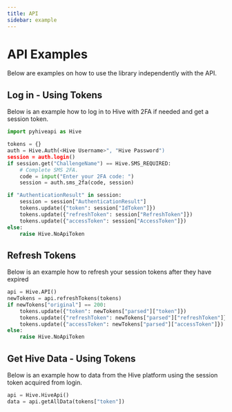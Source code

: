 ```yaml
---
title: API
sidebar: example
---
```

# API Examples

Below are examples on how to use the library independently with the API.

## Log in - Using Tokens

Below is an example how to log in to Hive with 2FA if needed
and get a session token.

```Python
import pyhiveapi as Hive

tokens = {}
auth = Hive.Auth(<Hive Username>", "Hive Password")
session = auth.login()
if session.get("ChallengeName") == Hive.SMS_REQUIRED:
    # Complete SMS 2FA.
    code = input("Enter your 2FA code: ")
    session = auth.sms_2fa(code, session)

if "AuthenticationResult" in session:
    session = session["AuthenticationResult"]
    tokens.update({"token": session["IdToken"]})
    tokens.update({"refreshToken": session["RefreshToken"]})
    tokens.update({"accessToken": session["AccessToken"]})
else:
    raise Hive.NoApiToken
```

## Refresh Tokens

Below is an example how to refresh your session tokens
after they have expired

```Python
api = Hive.API()
newTokens = api.refreshTokens(tokens)
if newTokens["original"] == 200:
    tokens.update({"token": newTokens["parsed"]["token"]})
    tokens.update({"refreshToken": newTokens["parsed"]["refreshToken"]})
    tokens.update({"accessToken": newTokens["parsed"]["accessToken"]})
else:
    raise Hive.NoApiToken
```

## Get Hive Data - Using Tokens

Below is an example how to data from the Hive platform
using the session token acquired from login.

```Python
api = Hive.HiveApi()
data = api.getAllData(tokens["token"])
```
